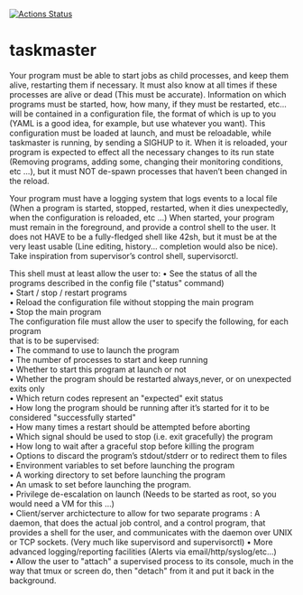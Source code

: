 [![Actions Status](https://github.com/0xd34b33f/taskmaster/workflows/Rust/badge.svg)](https://github.com/0xd34b33f/taskmaster/actions)

# taskmaster
Your program must be able to start jobs as child processes, and keep them alive, restarting them if necessary. It must also know at all times if these processes are alive or dead
(This must be accurate).
Information on which programs must be started, how, how many, if they must be
restarted, etc... will be contained in a configuration file, the format of which is up to you
(YAML is a good idea, for example, but use whatever you want). This configuration must
be loaded at launch, and must be reloadable, while taskmaster is running, by sending a
SIGHUP to it. When it is reloaded, your program is expected to effect all the necessary
changes to its run state (Removing programs, adding some, changing their monitoring
conditions, etc ...), but it must NOT de-spawn processes that haven’t been changed in
the reload.

Your program must have a logging system that logs events to a local file (When a
program is started, stopped, restarted, when it dies unexpectedly, when the configuration
is reloaded, etc ...)
When started, your program must remain in the foreground, and provide a control
shell to the user. It does not HAVE to be a fully-fledged shell like 42sh, but it must be
at the very least usable (Line editing, history... completion would also be nice). Take
inspiration from supervisor’s control shell, supervisorctl.

This shell must at least allow the user to:
• See the status of all the programs described in the config file ("status" command)  
• Start / stop / restart programs  
• Reload the configuration file without stopping the main program  
• Stop the main program  
The configuration file must allow the user to specify the following, for each program  
that is to be supervised:  
• The command to use to launch the program  
• The number of processes to start and keep running  
• Whether to start this program at launch or not  
• Whether the program should be restarted always,never, or on unexpected exits
only  
• Which return codes represent an "expected" exit status  
• How long the program should be running after it’s started for it to be considered
"successfully started"  
• How many times a restart should be attempted before aborting  
• Which signal should be used to stop (i.e. exit gracefully) the program  
• How long to wait after a graceful stop before killing the program  
• Options to discard the program’s stdout/stderr or to redirect them to files  
• Environment variables to set before launching the program  
• A working directory to set before launching the program  
• An umask to set before launching the program.  
• Privilege de-escalation on launch (Needs to be started as root, so you would need
a VM for this ...)  
• Client/server archictecture to allow for two separate programs : A daemon, that
does the actual job control, and a control program, that provides a shell for the
user, and communicates with the daemon over UNIX or TCP sockets. (Very much
like supervisord and supervisorctl)
• More advanced logging/reporting facilities (Alerts via email/http/syslog/etc...)  
• Allow the user to "attach" a supervised process to its console, much in the way that
tmux or screen do, then "detach" from it and put it back in the background.
